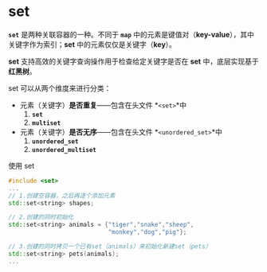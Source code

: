 # set

**`set`** 是两种关联容器的一种。不同于 **`map`** 中的元素是键值对（**key-value**），其中关键字作为索引；**set** 中的元素仅仅是关键字（**key**）。

**set** 支持高效的关键字查询操作用于检查给定关键字是否在 **set** 中，底层实现基于**红黑树**。



set 可以从两个维度来进行分类：

* 元素（关键字）**是否重复**——包含在头文件 *`<set>`*中
    1. **`set`**
    2. **`multiset`**
* 元素（关键字）**是否无序**——包含在头文件 *`<unordered_set>`*中
    1. **`unordered_set`**
    2. **`unordered_multiset`**



使用 set

```c++
#include <set>
...
// 1.创建空容器，之后再逐个添加元素
std::set<string> shapes;

// 2.创建的同时初始化    
std::set<string> animals = {"tiger","snake","sheep",
                            "monkey","dog","pig"};

// 3.创建的同时拷贝一个已有set（animals）来初始化新建set（pets）
std::set<string> pets(animals);
...
```